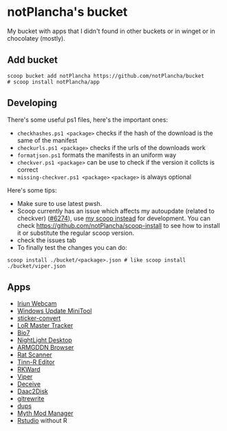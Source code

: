 # notPlancha's bucket

My bucket with apps that I didn't found in other buckets or in winget or in chocolatey (mostly).

## Add bucket

```pwsh
scoop bucket add notPlancha https://github.com/notPlancha/bucket
# scoop install notPlancha/app
```

## Developing

There's some useful ps1 files, here's the important ones:

- `checkhashes.ps1 <package>` checks if the hash of the download is the same of the manifest
- `checkurls.ps1 <package>` checks if the urls of the downloads work
- `formatjson.ps1` formats the manifests in an uniform way
- `checkver.ps1 <package>` can be use to check if the version it collcts is correct
-  `missing-checkver.ps1 <package>`
`<package>` is always optional



Here's some tips:
- Make sure to use latest pwsh.
- Scoop currently has an issue which affects my autoupdate (related to checkver) ([#6274](https://github.com/ScoopInstaller/Scoop/pull/6274)), use [my scoop instead](https://github.com/notPlancha/scoop) for development. You can check https://github.com/notPlancha/scoop-install to see how to install it or substitute the regular scoop version.
- check the issues tab
- To finally test the changes you can do:

```pwsh
scoop install ./bucket/<package>.json # like scoop install ./bucket/viper.json
```


## Apps

- [Iriun Webcam](https://iriun.com/)
- [Windows Update MiniTool](https://www.majorgeeks.com/files/details/windows_update_minitool.html)
- [sticker-convert](https://github.com/laggykiller/sticker-convert)
- [LoR Master Tracker](https://lormaster.com/)
- [Bio7](https://bio7.org/)
- [NightLight Desktop](https://nightlight.gg/desktop)
- [ARMGDDN Browser](https://cs.rin.ru/forum/viewtopic.php?f=14&t=140593)
- [Rat Scanner](https://ratscanner.com/)
- [Tinn-R Editor](https://sourceforge.net/projects/tinn-r/)
- [RKWard](https://rkward.kde.org/)
- [Viper](https://github.com/0neGal/viper)
- [Deceive](https://github.com/molenzwiebel/Deceive/)
- [Daac2Disk](https://lpdaac.usgs.gov/tools/daac2diskscripts/)
- [gitrewrite](https://github.com/heinrichti/GitRewrite)
- [dups](https://github.com/Navid2zp/dups)
- [Myth Mod Manager](https://modworkshop.net/mod/43276)
- [Rstudio](https://posit.co/downloads/) without R
